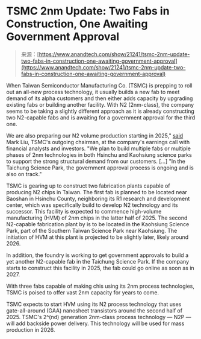 <!--yml
category: 未分类
date: 2024-05-27 14:57:58
-->

# TSMC 2nm Update: Two Fabs in Construction, One Awaiting Government Approval

> 来源：[https://www.anandtech.com/show/21241/tsmc-2nm-update-two-fabs-in-construction-one-awaiting-government-approval](https://www.anandtech.com/show/21241/tsmc-2nm-update-two-fabs-in-construction-one-awaiting-government-approval)

When Taiwan Semiconductor Manufacturing Co. (TSMC) is prepping to roll out an all-new process technology, it usually builds a new fab to meet demand of its alpha customers and then either adds capacity by upgrading existing fabs or building another facility. With N2 (2nm-class), the company seems to be taking a slightly different approach as it is already constructing two N2-capable fabs and is awaiting for a government approval for the third one.

We are also preparing our N2 volume production starting in 2025," [said](https://investor.tsmc.com/english/encrypt/files/encrypt_file/reports/2024-01/77f58cc7cac9df532c274f893b1c722de15c3f85/TSMC%204Q23%20Transcript.pdf) Mark Liu, TSMC's outgoing chairman, at the company's earnings call with financial analysts and investors. "We plan to build multiple fabs or multiple phases of 2nm technologies in both Hsinchu and Kaohsiung science parks to support the strong structural demand from our customers. […] "In the Taichung Science Park, the government approval process is ongoing and is also on track."

TSMC is gearing up to construct two fabrication plants capable of producing N2 chips in Taiwan. The first fab is planned to be located near Baoshan in Hsinchu County, neighboring its R1 research and development center, which was specifically build to develop N2 technology and its successor. This facility is expected to commence high-volume manufacturing (HVM) of 2nm chips in the latter half of 2025\. The second N2-capable fabrication plant by is to be located in the Kaohsiung Science Park, part of the Southern Taiwan Science Park near Kaohsiung. The initiation of HVM at this plant is projected to be slightly later, likely around 2026.

In addition, the foundry is working to get government approvals to build a yet another N2-capable fab in the Taichung Science Park. If the company starts to construct this facility in 2025, the fab could go online as soon as in 2027.

With three fabs capable of making chis using its 2nm process technologies, TSMC is poised to offer vast 2nm capacity for years to come.

TSMC expects to start HVM using its N2 process technology that uses gate-all-around (GAA) nanosheet transistors around the second half of 2025\. TSMC's 2^(nd) generation 2nm-class process technology — N2P — will add backside power delivery. This technology will be used for mass production in 2026.
